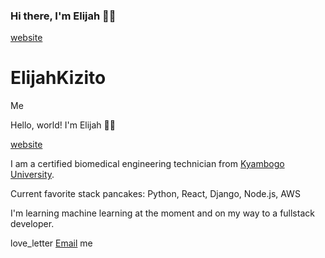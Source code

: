 ### Hi there, I'm Elijah 👋🏼 

[website](https://elijahknsubuga.netlify.app/)

<!--
**ki-elijah/ki-elijah** is a ✨ _special_ ✨ repository because its `README.md` (this file) appears on your GitHub profile.

Here are some ideas to get you started:

- 🔭 I’m currently working on ...
- 🌱 I’m currently learning ...
- 👯 I’m looking to collaborate on ...
- 🤔 I’m looking for help with ...
- 💬 Ask me about ...
- 📫 How to reach me: ...
- 😄 Pronouns: ...
- ⚡ Fun fact: ...
-->
# ElijahKizito

Me

Hello, world! I'm Elijah 👋🏼 

[website](https://elijahknsubuga.netlify.app/)

I am a certified biomedical engineering technician from [Kyambogo University](https://kyu.ac.ug).

Current favorite stack pancakes: Python, React, Django, Node.js, AWS

I'm learning machine learning at the moment and on my way to a fullstack developer.

love_letter [Email](mailto:elijahknsubuga@gmail.com) me 
